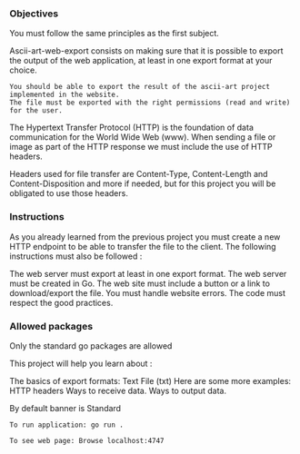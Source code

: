 ### Objectives

You must follow the same principles as the first subject.

Ascii-art-web-export consists on making sure that it is possible to export the output of the web application, at least in one export format at your choice.

    You should be able to export the result of the ascii-art project implemented in the website.
    The file must be exported with the right permissions (read and write) for the user.

The Hypertext Transfer Protocol (HTTP) is the foundation of data communication for the World Wide Web (www). When sending a file or image as part of the HTTP response we must include the use of HTTP headers.

Headers used for file transfer are Content-Type, Content-Length and Content-Disposition and more if needed, but for this project you will be obligated to use those headers.

### Instructions

As you already learned from the previous project you must create a new HTTP endpoint to be able to transfer the file to the client. The following instructions must also be followed :

The web server must export at least in one export format.
The web server must be created in Go.
The web site must include a button or a link to download/export the file.
You must handle website errors.
The code must respect the good practices.


### Allowed packages

Only the standard go packages are allowed

This project will help you learn about :

The basics of export formats: Text File (txt)
Here are some more examples:
HTTP headers
Ways to receive data.
Ways to output data.


By default banner is Standard

    To run application: go run .

    To see web page: Browse localhost:4747
